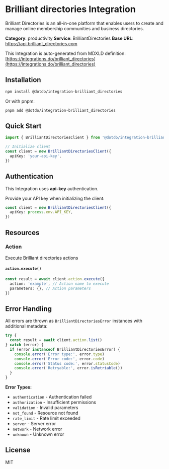 # Brilliant directories Integration

Brilliant Directories is an all-in-one platform that enables users to create and manage online membership communities and business directories.

**Category**: productivity
**Service**: BrilliantDirectories
**Base URL**: https://api.brilliant_directories.com

This Integration is auto-generated from MDXLD definition: [https://integrations.do/brilliant_directories](https://integrations.do/brilliant_directories)

## Installation

```bash
npm install @dotdo/integration-brilliant_directories
```

Or with pnpm:

```bash
pnpm add @dotdo/integration-brilliant_directories
```

## Quick Start

```typescript
import { BrilliantDirectoriesClient } from '@dotdo/integration-brilliant_directories'

// Initialize client
const client = new BrilliantDirectoriesClient({
  apiKey: 'your-api-key',
})
```

## Authentication

This Integration uses **api-key** authentication.

Provide your API key when initializing the client:

```typescript
const client = new BrilliantDirectoriesClient({
  apiKey: process.env.API_KEY,
})
```

## Resources

### Action

Execute Brilliant directories actions

#### `action.execute()`

```typescript
const result = await client.action.execute({
  action: 'example', // Action name to execute
  parameters: {}, // Action parameters
})
```

## Error Handling

All errors are thrown as `BrilliantDirectoriesError` instances with additional metadata:

```typescript
try {
  const result = await client.action.list()
} catch (error) {
  if (error instanceof BrilliantDirectoriesError) {
    console.error('Error type:', error.type)
    console.error('Error code:', error.code)
    console.error('Status code:', error.statusCode)
    console.error('Retryable:', error.isRetriable())
  }
}
```

**Error Types:**

- `authentication` - Authentication failed
- `authorization` - Insufficient permissions
- `validation` - Invalid parameters
- `not_found` - Resource not found
- `rate_limit` - Rate limit exceeded
- `server` - Server error
- `network` - Network error
- `unknown` - Unknown error

## License

MIT
